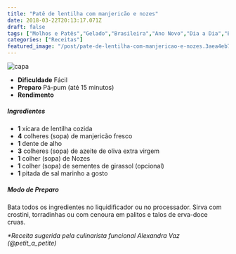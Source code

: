 ```yaml
---
title: "Patê de lentilha com manjericão e nozes"
date: 2018-03-22T20:13:17.071Z
draft: false
tags: ["Molhos e Patês","Gelado","Brasileira","Ano Novo","Dia a Dia","Especial Ano Novo"]
categories: ["Receitas"]
featured_image: "/post/pate-de-lentilha-com-manjericao-e-nozes.3aea4eb7.jpg"
---
```


![capa](/post/pate-de-lentilha-com-manjericao-e-nozes.3aea4eb7.jpg)

*   **Dificuldade** Fácil
*   **Preparo** Pá-pum (até 15 minutos)
*   **Rendimento**

##### Ingredientes

*   **1** xícara de lentilha cozida
*   **4** colheres (sopa) de manjericão fresco
*   **1** dente de alho
*   **3** colheres (sopa) de azeite de oliva extra virgem
*   **1** colher (sopa) de Nozes
*   **1** colher (sopa) de sementes de girassol (opcional)
*   **1** pitada de sal marinho a gosto

##### Modo de Preparo

Bata todos os ingredientes no liquidificador ou no processador. Sirva com crostini, torradinhas ou com cenoura em palitos e talos de erva-doce cruas. 

_*Receita sugerida pela culinarista funcional Alexandra Vaz (@petit\_a\_petite)_
